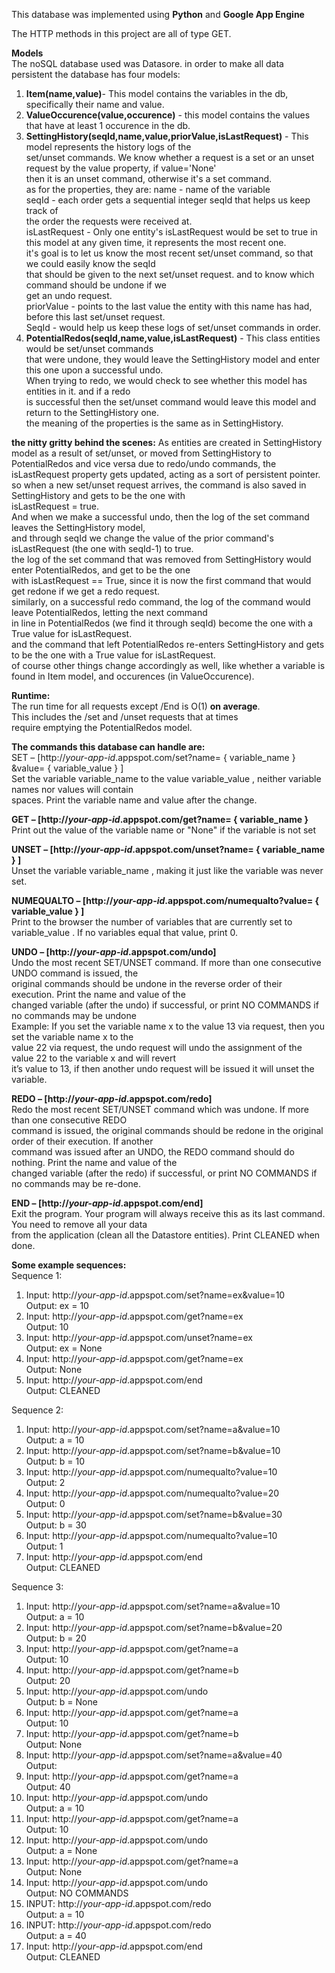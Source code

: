 This database was implemented using **Python** and **Google App Engine**

The HTTP methods in this project are all of type GET.

**__Models__**  
The noSQL database used was Datasore. in order to make all data persistent the database has four models:  
1. **Item(name,value)**- This model contains the variables in the db, specifically their name and value.  
2. **ValueOccurence(value,occurence)** - this model contains the values that have at least 1 occurence in the db.    
3. **SettingHistory(seqId,name,value,priorValue,isLastRequest)** - This model represents the history logs of the   
   set/unset commands. We know whether a request is a set or an unset request by the value property, if value='None'  
   then it is an unset command, otherwise it's a set command.  
   as for the properties, they are:
   name - name of the variable  
   seqId - each order gets a sequential integer seqId that helps us keep track of   
   the order the requests were received at.  
   isLastRequest - Only one entity's isLastRequest would be set to true in this model at any given time, 
   it represents the most recent one.    
   it's goal is to let us know the most recent set/unset command, so that we could easily know the seqId    
   that should be given to the next set/unset request. and to know which command should be undone if we    
   get an undo request.    
   priorValue - points to the last value the entity with this name has had, before this last set/unset request.  
   SeqId - would help us keep these logs of set/unset commands in order.  
4. **PotentialRedos(seqId,name,value,isLastRequest)** -  This class entities would be set/unset commands   
   that were undone, they would leave the SettingHistory model and enter this one upon a successful undo.   
   When trying to redo, we would check to see whether this model has entities in it. and if a redo  
   is successful then the set/unset command would leave this model and return to the SettingHistory one.  
   the meaning of the properties is the same as in SettingHistory.  

__the nitty gritty behind the scenes:__ 
As entities are created in SettingHistory model as a result of set/unset, or moved from SettingHistory to PotentialRedos
and vice versa due to redo/undo commands, the isLastRequest property gets updated, acting as a sort of persistent pointer.  
so when a new set/unset request arrives, the command is also saved in SettingHistory and gets to be the one with   
isLastRequest = true.  
And when we make a successful undo, then the log of the set command leaves the SettingHistory model,  
and through seqId we change the value of the prior command's isLastRequest (the one with seqId-1) to true.  
the log of the set command that was removed from SettingHistory would enter PotentialRedos, and get to be the one  
with isLastRequest == True, since it is now the first command that would get redone if we get a redo request.  
similarly, on a successful redo command, the log of the command would leave PotentialRedos, letting the next command  
in line in PotentialRedos (we find it through seqId) become the one with a True value for isLastRequest.  
and the command that left PotentialRedos re-enters SettingHistory and gets to be the one with a True value for isLastRequest.  
of course other things change accordingly as well, like whether a variable is found in Item model, and occurences (in ValueOccurence).  

__Runtime:__  
The run time for all requests except /End is O(1) **on average**.  
This includes the /set and /unset requests that at times  
require emptying the PotentialRedos model.  

__The commands this database can handle are:__  
SET – [http://_your-app-id_.appspot.com/set?name= { variable_name } &value= { variable_value } ]  
Set the variable variable_name to the value variable_value , neither variable names nor values will contain  
spaces. Print the variable name and value after the change.

**GET – [http://_your-app-id_.appspot.com/get?name= { variable_name }**  
Print out the value of the variable name or "None" if the variable is not set  

**UNSET – [http://_your-app-id_.appspot.com/unset?name= { variable_name } ]**  
Unset the variable variable_name , making it just like the variable was never set.  

**NUMEQUALTO – [http://_your-app-id_.appspot.com/numequalto?value= { variable_value } ]**  
Print to the browser the number of variables that are currently set to variable_value . If no variables equal that
value, print 0.

**UNDO – [http://_your-app-id_.appspot.com/undo]**  
Undo the most recent SET/UNSET command. If more than one consecutive UNDO command is issued, the  
original commands should be undone in the reverse order of their execution. Print the name and value of the  
changed variable (after the undo) if successful, or print NO COMMANDS if no commands may be undone  
Example: If you set the variable name x to the value 13 via request, then you set the variable name x to the  
value 22 via request, the undo request will undo the assignment of the value 22 to the variable x and will revert  
it’s value to 13, if then another undo request will be issued it will unset the variable.  

**REDO – [http://_your-app-id_.appspot.com/redo]**  
Redo the most recent SET/UNSET command which was undone. If more than one consecutive REDO  
command is issued, the original commands should be redone in the original order of their execution. If another  
command was issued after an UNDO, the REDO command should do nothing. Print the name and value of the  
changed variable (after the redo) if successful, or print NO COMMANDS if no commands may be re-done.  

**END – [http://_your-app-id_.appspot.com/end]**  
Exit the program. Your program will always receive this as its last command. You need to remove all your data  
from the application (clean all the Datastore entities). Print CLEANED when done.  

__Some example sequences:__  
Sequence 1:  
1. Input: http://_your-app-id_.appspot.com/set?name=ex&value=10  
Output: ex = 10  
2. Input: http://_your-app-id_.appspot.com/get?name=ex  
Output: 10  
3. Input: http://_your-app-id_.appspot.com/unset?name=ex  
Output: ex = None  
4. Input: http://_your-app-id_.appspot.com/get?name=ex  
Output: None  
5. Input: http://_your-app-id_.appspot.com/end  
Output: CLEANED  

Sequence 2:  
1. Input: http://_your-app-id_.appspot.com/set?name=a&value=10  
Output: a = 10  
2. Input: http://_your-app-id_.appspot.com/set?name=b&value=10  
Output: b = 10  
3. Input: http://_your-app-id_.appspot.com/numequalto?value=10  
Output: 2  
4. Input: http://_your-app-id_.appspot.com/numequalto?value=20  
Output: 0  
5. Input: http://_your-app-id_.appspot.com/set?name=b&value=30  
Output: b = 30  
6. Input: http://_your-app-id_.appspot.com/numequalto?value=10  
Output: 1  
7. Input: http://_your-app-id_.appspot.com/end  
Output: CLEANED  

Sequence 3:  
1. Input: http://_your-app-id_.appspot.com/set?name=a&value=10  
Output: a = 10  
2. Input: http://_your-app-id_.appspot.com/set?name=b&value=20  
Output: b = 20  
3. Input: http://_your-app-id_.appspot.com/get?name=a  
Output: 10  
4. Input: http://_your-app-id_.appspot.com/get?name=b  
Output: 20  
5. Input: http://_your-app-id_.appspot.com/undo  
Output: b = None  
6. Input: http://_your-app-id_.appspot.com/get?name=a  
Output: 10  
7. Input: http://_your-app-id_.appspot.com/get?name=b  
Output: None  
8. Input: http://_your-app-id_.appspot.com/set?name=a&value=40  
Output:  
9. Input: http://_your-app-id_.appspot.com/get?name=a  
Output: 40  
10. Input: http://_your-app-id_.appspot.com/undo  
Output: a = 10  
11. Input: http://_your-app-id_.appspot.com/get?name=a  
Output: 10  
12. Input: http://_your-app-id_.appspot.com/undo  
Output: a = None  
13. Input: http://_your-app-id_.appspot.com/get?name=a  
Output: None  
14. Input: http://_your-app-id_.appspot.com/undo  
Output: NO COMMANDS  
15. INPUT: http://_your-app-id_.appspot.com/redo  
Output: a = 10  
16. INPUT: http://_your-app-id_.appspot.com/redo  
Output: a = 40  
15. Input: http://_your-app-id_.appspot.com/end  
Output: CLEANED  
